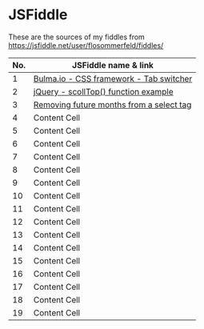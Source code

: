 # JSFiddle
These are the sources of my fiddles from https://jsfiddle.net/user/flosommerfeld/fiddles/

No.  | JSFiddle name & link
------------- | -------------
1  | [Bulma.io - CSS framework - Tab switcher](https://jsfiddle.net/flosommerfeld/g8c3svp4/)
2  | [jQuery - scollTop() function example](https://jsfiddle.net/flosommerfeld/2w5eh6an/)
3  | [Removing future months from a select tag](https://jsfiddle.net/flosommerfeld/kxvfvyr6/)
4  | Content Cell
5  | Content Cell
6  | Content Cell
7  | Content Cell
8  | Content Cell
9  | Content Cell
10  | Content Cell
11  | Content Cell
12  | Content Cell
13  | Content Cell
14  | Content Cell
15  | Content Cell
16  | Content Cell
17 | Content Cell
18 | Content Cell
19 | Content Cell
